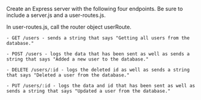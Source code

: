 Create an Express server with the following four endpoints. Be sure to include a server.js and a user-routes.js.

In user-routes.js, call the router object userRoute.

    - GET /users - sends a string that says "Getting all users from the database."

    - POST /users - logs the data that has been sent as well as sends a string that says "Added a new user to the database."

    - DELETE /users/:id - logs the deleted id as well as sends a string that says "Deleted a user from the database."

    - PUT /users/:id - logs the data and id that has been sent as well as sends a string that says "Updated a user from the database."